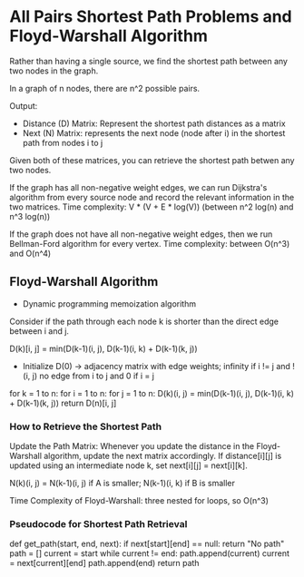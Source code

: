 # All Pairs Shortest Path Problems and Floyd-Warshall Algorithm

Rather than having a single source, we find the shortest path between any two nodes in the graph.

In a graph of n nodes, there are n^2 possible pairs.

Output:

- Distance (D) Matrix: Represent the shortest path distances as a matrix
- Next (N) Matrix: represents the next node (node after i) in the shortest path from nodes i to j

Given both of these matrices, you can retrieve the shortest path betwen any two nodes.

If the graph has all non-negative weight edges, we can run Dijkstra's algorithm from every source node and record the relevant information in the two matrices. Time complexity: V * (V + E * log(V)) (between n^2 log(n) and n^3 log(n))

If the graph does not have all non-negative weight edges, then we run Bellman-Ford algorithm for every vertex. Time complexity: between O(n^3) and O(n^4)

## Floyd-Warshall Algorithm

- Dynamic programming memoization algorithm

Consider if the path through each node k is shorter than the direct edge between i and j.

D(k)[i, j] = min(D(k-1)(i, j), D(k-1)(i, k) + D(k-1)(k, j))

- Initialize D(0) -> adjacency matrix with edge weights; infinity if i != j and !(i, j) no edge from i to j and 0 if i = j

for k = 1 to n:
    for i = 1 to n:
        for j = 1 to n:
            D(k)(i, j) = min(D(k-1)(i, j), D(k-1)(i, k) + D(k-1)(k, j))
return D(n)[i, j]

### How to Retrieve the Shortest Path

Update the Path Matrix: Whenever you update the distance in the Floyd-Warshall algorithm, update the next matrix accordingly. If distance[i][j] is updated using an intermediate node k, set next[i][j] = next[i][k].

N(k)(i, j) = N(k-1)(i, j) if A is smaller; N(k-1)(i, k) if B is smaller

Time Complexity of Floyd-Warshall: three nested for loops, so O(n^3)

### Pseudocode for Shortest Path Retrieval

def get_path(start, end, next):
    if next[start][end] == null:
        return "No path"
    path = []
    current = start
    while current != end:
        path.append(current)
        current = next[current][end]
    path.append(end)
    return path